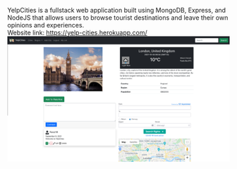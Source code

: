 YelpCities is a fullstack web application built using MongoDB, Express, and NodeJS that allows users to browse tourist destinations and leave their own opinions and experiences. <br>
Website link: https://yelp-cities.herokuapp.com/
![image](https://github.com/Faraz-S/yelp-cities/blob/main/cityPage.png?raw=true)

